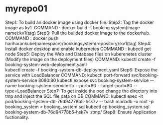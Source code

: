# myrepo01


Step1: To build an docker image using docker file.
Step2: Tag the docker image as kv1.
COMMAND : docker build -t booking system(image name):kv1(tag)
Step3: Pull the builded docker image to the dockerhub.
COMMAND : docker push hariharankube(namespace)/bookingsystem(repository):kv1(tag)
Step4: Install docker desktop and enable kubernetes
COMMAND : kubectl get node 
Step5: Deploy the Web and Database files on kuberenetes cluster (Modify the image on the deployment files)
COMMAND: kubectl create -f booking-system-web-deployment.yaml  
         kubectl create -f booking-system-db-deployment.yaml
Step6: Expose the service with LoadBalancer
COMMAND: kubectl port-forward svc/booking-system-service 8080:80 
         kubectl expose svc booking-system-service --name booking-system-service-lb --port=80 --target-port=80 --type=LoadBalancer
Step7: To get inside the pod change the directory into tmp and inject the SQL file data on DB
COMMAND: kubectl exec -it pod/booking-system-db-76d94778b5-hsk7v -- bash
         mariadb -u root -p booking_system < booking_system.sql
         kubectl cp booking_system.sql booking-system-db-76d94778b5-hsk7v :/tmp/
Step8: Ensure Application fuctionality.
